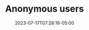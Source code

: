 ---
title: "Anonymous users"
linkTitle: "Anonymous users"
date: 2023-07-17T07:28:16-05:00
description: >
  An anonymous user is the one who is not registered in the site and makes a one-time purchase. In this case, you always must to ask for the card data to carry out the transaction.
weight: 10
tags: ["subtopic"]
---